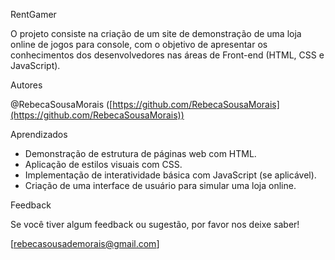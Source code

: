 RentGamer

O projeto consiste na criação de um site de demonstração de uma loja online de jogos para console, com o objetivo de apresentar os conhecimentos dos desenvolvedores nas áreas de Front-end (HTML, CSS e JavaScript).

Autores

@RebecaSousaMorais ([https://github.com/RebecaSousaMorais](https://github.com/RebecaSousaMorais))

Aprendizados

* Demonstração de estrutura de páginas web com HTML.
* Aplicação de estilos visuais com CSS.
* Implementação de interatividade básica com JavaScript (se aplicável).
* Criação de uma interface de usuário para simular uma loja online.

Feedback

Se você tiver algum feedback ou sugestão, por favor nos deixe saber!

[rebecasousademorais@gmail.com]
